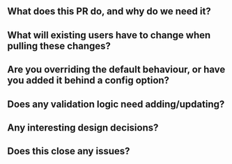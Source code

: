 ## What does this PR do, and why do we need it?
<!-- Explain the problem that this PR aims to solve, and how it solves it. Screenshots should be provided for frontend changes. -->

## What will existing users have to change when pulling these changes?
<!-- Anyone who has forked this repository will have their own gitignored implementation of IWeddingDetails, so making breaking changes to that will require action. So will database migrations.
Database migrations - Please run `dotnet ef migrations script <previous_migration>` to generate the SQL and put that directly into this section, to help the review process and make it easy for people to update.
IWeddingDetails - Please justify why your changes to this interface (or any classes used in this interface) are necessary. -->

## Are you overriding the default behaviour, or have you added it behind a config option?
<!-- If you're overriding the default behaviour, please justify why this is a clear upgrade over the previous behaviour. For changes which are personal preference, you must add a config option (in IWebsiteConfig) and leave the new behaviour disabled by default. -->

## Does any validation logic need adding/updating?
<!-- The IDetailsAndConfigValidator helps users to spot problems with their configuration sooner. Any configuration that could reasonably be deemed "invalid" should be flagged as a warning or an error, with helpful instructions for why this is important and how to fix it. If you're adding new parameters or assumptions, you may need to introduce more validation. -->

## Any interesting design decisions?
<!-- Please specify anything interesting about your implementation, other solutions you considered etc. -->

## Does this close any issues?
<!-- If so, write "Closes #N" for each issue closed, e.g. "Closes #10, Closes #13" -->
